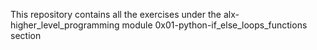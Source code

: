 This repository contains all the exercises under the alx-higher_level_programming module 0x01-python-if_else_loops_functions section
